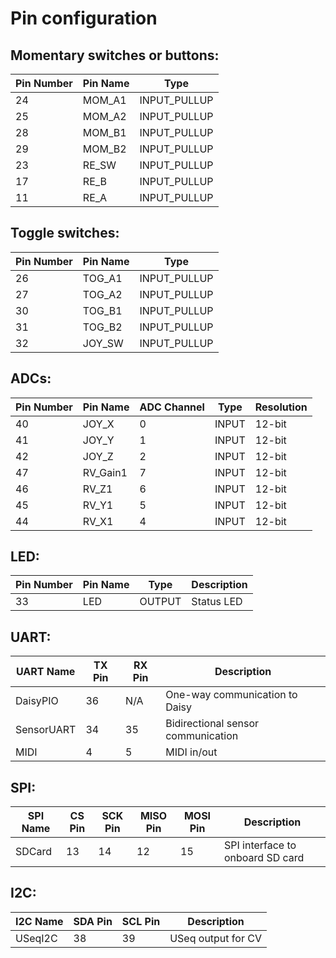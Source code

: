 # Pin configuration

## Momentary switches or buttons:

| Pin Number | Pin Name | Type |
|------------|----------|------|
| 24 | MOM_A1 | INPUT_PULLUP |
| 25 | MOM_A2 | INPUT_PULLUP |
| 28 | MOM_B1 | INPUT_PULLUP |
| 29 | MOM_B2 | INPUT_PULLUP |
| 23 | RE_SW | INPUT_PULLUP |
| 17 | RE_B | INPUT_PULLUP |
| 11 | RE_A | INPUT_PULLUP |

## Toggle switches:
| Pin Number | Pin Name | Type |
|------------|----------|------|
| 26 | TOG_A1 | INPUT_PULLUP |
| 27 | TOG_A2 | INPUT_PULLUP |
| 30 | TOG_B1 | INPUT_PULLUP |
| 31 | TOG_B2 | INPUT_PULLUP |
| 32 | JOY_SW | INPUT_PULLUP |

## ADCs:

| Pin Number | Pin Name | ADC Channel | Type | Resolution |
|------------|----------|-------------|------|------------|
| 40 | JOY_X | 0 | INPUT | 12-bit |
| 41 | JOY_Y | 1 | INPUT | 12-bit |
| 42 | JOY_Z | 2 | INPUT | 12-bit |
| 47 | RV_Gain1 | 7 | INPUT | 12-bit |
| 46 | RV_Z1 | 6 | INPUT | 12-bit |
| 45 | RV_Y1 | 5 | INPUT | 12-bit |
| 44 | RV_X1 | 4 | INPUT | 12-bit |

## LED:

| Pin Number | Pin Name | Type | Description |
|------------|----------|------|-------------|
| 33 | LED | OUTPUT | Status LED |

## UART:

| UART Name | TX Pin | RX Pin | Description |
|-----------|--------|--------|-------------|
| DaisyPIO | 36 | N/A | One-way communication to Daisy |
| SensorUART | 34 | 35 | Bidirectional sensor communication |
| MIDI | 4 | 5 | MIDI in/out |

## SPI:

| SPI Name | CS Pin | SCK Pin | MISO Pin | MOSI Pin | Description |
|----------|--------|---------|----------|----------|-------------|
| SDCard | 13 | 14 | 12 | 15 | SPI interface to onboard SD card |

## I2C:

| I2C Name | SDA Pin | SCL Pin | Description |
|----------|---------|---------|-------------|
| USeqI2C | 38 | 39 | USeq output for CV |
